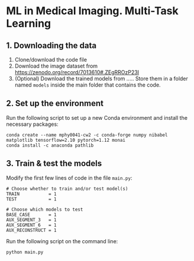 # ML in Medical Imaging. Multi-Task Learning 

## 1. Downloading the data
1. Clone/download the code file
2. Download the image dataset from https://zenodo.org/record/7013610#.ZEgRROzP23I
3. (Optional) Download the trained models from ..... Store them in a folder named `models` inside the main folder that contains the code. 


## 2. Set up the environment
Run the following script to set up a new Conda environment and install the necessary packages:
```
conda create --name mphy0041-cw2 -c conda-forge numpy nibabel matplotlib tensorflow=2.10 pytorch=1.12 monai
conda install -c anaconda pathlib
```

## 3. Train & test the models 
Modify the first few lines of code in the file `main.py`:
```
# Choose whether to train and/or test model(s)
TRAIN           = 1
TEST            = 1

# Choose which models to test
BASE_CASE       = 1
AUX_SEGMENT_3   = 1
AUX_SEGMENT_6   = 1
AUX_RECONSTRUCT = 1
```

Run the following script on the command line:
```
python main.py
```

